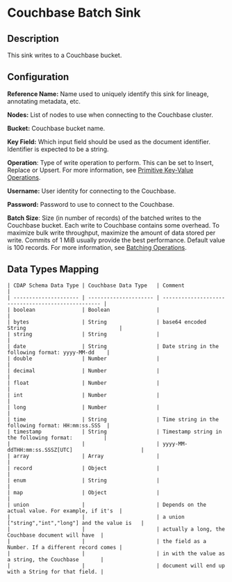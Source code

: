 # Couchbase Batch Sink

Description
-----------
This sink writes to a Couchbase bucket.

Configuration
-------------

**Reference Name:** Name used to uniquely identify this sink for lineage, annotating metadata, etc.

**Nodes:** List of nodes to use when connecting to the Couchbase cluster.

**Bucket:** Couchbase bucket name.

**Key Field:** Which input field should be used as the document identifier. Identifier is expected to be a string.

**Operation**: Type of write operation to perform. This can be set to Insert, Replace or Upsert. For more information,
see [Primitive Key-Value Operations].

[Primitive Key-Value Operations]:
https://docs.couchbase.com/java-sdk/2.7/core-operations.html#crud-overview

**Username:** User identity for connecting to the Couchbase.

**Password:** Password to use to connect to the Couchbase.

**Batch Size**: Size (in number of records) of the batched writes to the Couchbase bucket.
Each write to Couchbase contains some overhead. To maximize bulk write throughput,
maximize the amount of data stored per write. Commits of 1 MiB usually provide the best performance. Default value 
is 100 records. For more information, see [Batching Operations].

[Batching Operations]:
https://docs.couchbase.com/java-sdk/2.7/batching-operations.html

Data Types Mapping
----------

    | CDAP Schema Data Type | Couchbase Data Type   | Comment                                            |
    | --------------------- | --------------------- | -------------------------------------------------- |
    | boolean               | Boolean               |                                                    |
    | bytes                 | String                | base64 encoded String                              |
    | string                | String                |                                                    |
    | date                  | String                | Date string in the following format: yyyy-MM-dd    |
    | double                | Number                |                                                    |
    | decimal               | Number                |                                                    |
    | float                 | Number                |                                                    |
    | int                   | Number                |                                                    |
    | long                  | Number                |                                                    |
    | time                  | String                | Time string in the following format: HH:mm:ss.SSS  |
    | timestamp             | String                | Timestamp string in the following format:          |
    |                       |                       | yyyy-MM-ddTHH:mm:ss.SSSZ[UTC]                      |
    | array                 | Array                 |                                                    |
    | record                | Object                |                                                    |
    | enum                  | String                |                                                    |
    | map                   | Object                |                                                    |
    | union                 |                       | Depends on the actual value. For example, if it's  |
    |                       |                       | a union ["string","int","long"] and the value is   |
    |                       |                       | actually a long, the Couchbase document will have  |
    |                       |                       | the field as a Number. If a different record comes |
    |                       |                       | in with the value as a string, the Couchbase       |
    |                       |                       | document will end up with a String for that field. |
    
